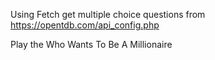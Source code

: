 Using Fetch get multiple choice questions from https://opentdb.com/api_config.php

Play the Who Wants To Be A Millionaire
